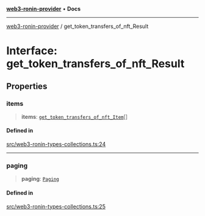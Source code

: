 [**web3-ronin-provider**](../README.md) • **Docs**

***

[web3-ronin-provider](../globals.md) / get\_token\_transfers\_of\_nft\_Result

# Interface: get\_token\_transfers\_of\_nft\_Result

## Properties

### items

> **items**: [`get_token_transfers_of_nft_Item`](get_token_transfers_of_nft_Item.md)[]

#### Defined in

[src/web3-ronin-types-collections.ts:24](https://github.com/chuacw/web3-ronin-provider/blob/74865f4cc367fda569b2ea12b7ca079db4fcf0a2/src/web3-ronin-types-collections.ts#L24)

***

### paging

> **paging**: [`Paging`](Paging.md)

#### Defined in

[src/web3-ronin-types-collections.ts:25](https://github.com/chuacw/web3-ronin-provider/blob/74865f4cc367fda569b2ea12b7ca079db4fcf0a2/src/web3-ronin-types-collections.ts#L25)
